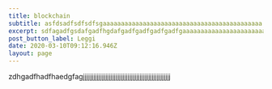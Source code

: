 ```yaml
---
title: blockchain
subtitle: asfdsadfsdfsdfsgaaaaaaaaaaaaaaaaaaaaaaaaaaaaaaaaaaaaaaaaaaaa
excerpt: sdfagadfgsdafgadfhgdafgadfgadfgadfgadfgaaaaaaaaaaaaaaaaaaaaaaaaaaaaaaaaa
post_button_label: Leggi
date: 2020-03-10T09:12:16.946Z
layout: page
---
```

zdhgadfhadfhaedgfagjjjjjjjjjjjjjjjjjjjjjjjjjjjjjjjjjjjjjjjjjjjjjjjjjjj
